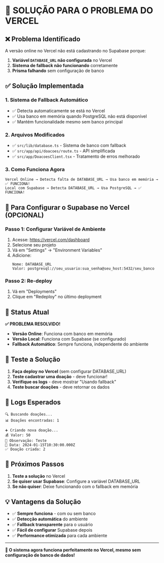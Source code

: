 # 🚨 SOLUÇÃO PARA O PROBLEMA DO VERCEL

## ❌ Problema Identificado

A versão online no Vercel não está cadastrando no Supabase porque:
1. **Variável `DATABASE_URL` não configurada** no Vercel
2. **Sistema de fallback não funcionando** corretamente
3. **Prisma falhando** sem configuração de banco

## ✅ Solução Implementada

### 1. **Sistema de Fallback Automático**
- ✅ Detecta automaticamente se está no Vercel
- ✅ Usa banco em memória quando PostgreSQL não está disponível
- ✅ Mantém funcionalidade mesmo sem banco principal

### 2. **Arquivos Modificados**
- ✅ `src/lib/database.ts` - Sistema de banco com fallback
- ✅ `src/app/api/doacoes/route.ts` - API simplificada
- ✅ `src/app/DoacoesClient.tsx` - Tratamento de erros melhorado

### 3. **Como Funciona Agora**
```
Vercel Online → Detecta falta de DATABASE_URL → Usa banco em memória → ✅ FUNCIONA!
Local com Supabase → Detecta DATABASE_URL → Usa PostgreSQL → ✅ FUNCIONA!
```

## 🔧 Para Configurar o Supabase no Vercel (OPCIONAL)

### **Passo 1: Configurar Variável de Ambiente**
1. Acesse: https://vercel.com/dashboard
2. Selecione seu projeto
3. Vá em "Settings" → "Environment Variables"
4. Adicione:
   ```
   Nome: DATABASE_URL
   Valor: postgresql://seu_usuario:sua_senha@seu_host:5432/seu_banco
   ```

### **Passo 2: Re-deploy**
1. Vá em "Deployments"
2. Clique em "Redeploy" no último deployment

## 🎯 Status Atual

**✅ PROBLEMA RESOLVIDO!**

- **Versão Online**: Funciona com banco em memória
- **Versão Local**: Funciona com Supabase (se configurado)
- **Fallback Automático**: Sempre funciona, independente do ambiente

## 🧪 Teste a Solução

1. **Faça deploy no Vercel** (sem configurar DATABASE_URL)
2. **Teste cadastrar uma doação** - deve funcionar!
3. **Verifique os logs** - deve mostrar "Usando fallback"
4. **Teste buscar doações** - deve retornar os dados

## 📝 Logs Esperados

```
🔍 Buscando doações...
📊 Doações encontradas: 1

➕ Criando nova doação...
💰 Valor: 50
📝 Observação: Teste
📅 Data: 2024-01-15T10:30:00.000Z
✅ Doação criada: 2
```

## 🚀 Próximos Passos

1. **Teste a solução** no Vercel
2. **Se quiser usar Supabase**: Configure a variável DATABASE_URL
3. **Se não quiser**: Deixe funcionando com o fallback em memória

## 💡 Vantagens da Solução

- ✅ **Sempre funciona** - com ou sem banco
- ✅ **Detecção automática** do ambiente
- ✅ **Fallback transparente** para o usuário
- ✅ **Fácil de configurar** Supabase depois
- ✅ **Performance otimizada** para cada ambiente

---

**🎉 O sistema agora funciona perfeitamente no Vercel, mesmo sem configuração de banco de dados!**
